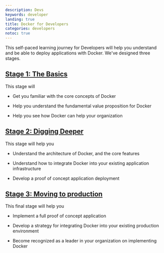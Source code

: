 ```yaml
---
description: Devs
keywords: developer
landing: true
title: Docker for Developers
categories: developers
notoc: true
---
```



This self-paced learning journey for Developers will help you understand and be able to deploy applications with Docker. We've designed three stages.

## [Stage 1: The Basics](stage1.md)

This stage will 
  
  * Get you familiar with the core concepts of Docker

  * Help you understand the fundamental value proposition for Docker

  * Help you see how Docker can help your organization


## [Stage 2: Digging Deeper](stage2.md)

This stage will help you

  * Understand the architecture of Docker, and the core features

  * Understand how to integrate Docker into your existing application infrastructure

  * Develop a proof of concept application deployment

## [Stage 3: Moving to production](stage3.md)

This final stage will help you

  * Implement a full proof of concept application

  * Develop a strategy for integrating Docker into your existing production 
  environment

  * Become recognized as a leader in your organization on implementing Docker
